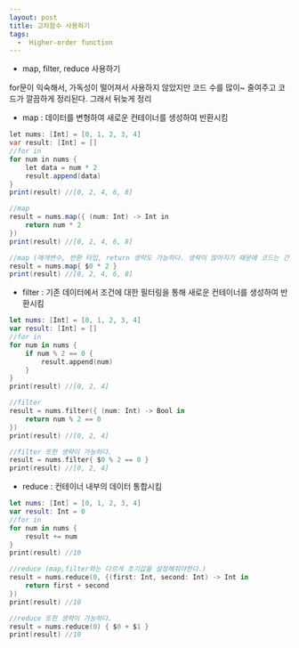 ```yaml
---
layout: post
title: 고차함수 사용하기
tags:
  -  Higher-order function
---
```


- map, filter, reduce 사용하기

for문이 익숙해서, 가독성이 떨어져서 사용하지 않았지만 코드 수를 많이~ 줄여주고 코드가 깔끔하게 정리된다.
그래서 뒤늦게 정리

- map : 데이터를 변형하여 새로운 컨테이너를 생성하여 반환시킴

```java
let nums: [Int] = [0, 1, 2, 3, 4]
var result: [Int] = []
//for in
for num in nums {
    let data = num * 2
    result.append(data)
}
print(result) //[0, 2, 4, 6, 8]

//map
result = nums.map({ (num: Int) -> Int in
    return num * 2
})
print(result) //[0, 2, 4, 6, 8]

//map (매개변수, 반환 타입, return 생략도 가능하다. 생략이 많아지기 때문에 코드는 간결해지지만 가독성이 떨어진다.)
result = nums.map{ $0 * 2 }
print(result) //[0, 2, 4, 6, 8]
```

- filter : 기존 데이터에서 조건에 대한 필터링을 통해 새로운 컨테이너를 생성하여 반환시킴

```swift
let nums: [Int] = [0, 1, 2, 3, 4]
var result: [Int] = []
//for in
for num in nums {
    if num % 2 == 0 {
        result.append(num)
    }
}
print(result) //[0, 2, 4]

//filter
result = nums.filter({ (num: Int) -> Bool in
    return num % 2 == 0
})
print(result) //[0, 2, 4]

//filter 또한 생략이 가능하다.
result = nums.filter{ $0 % 2 == 0 }
print(result) //[0, 2, 4]
```

- reduce : 컨테이너 내부의 데이터 통합시킴

```swift
let nums: [Int] = [0, 1, 2, 3, 4]
var result: Int = 0
//for in
for num in nums {
    result += num
}
print(result) //10

//reduce (map,filter와는 다르게 초기값을 설정해줘야한다.)
result = nums.reduce(0, {(first: Int, second: Int) -> Int in
    return first + second
})
print(result) //10

//reduce 또한 생략이 가능하다.
result = nums.reduce(0) { $0 + $1 }
print(result) //10
```










